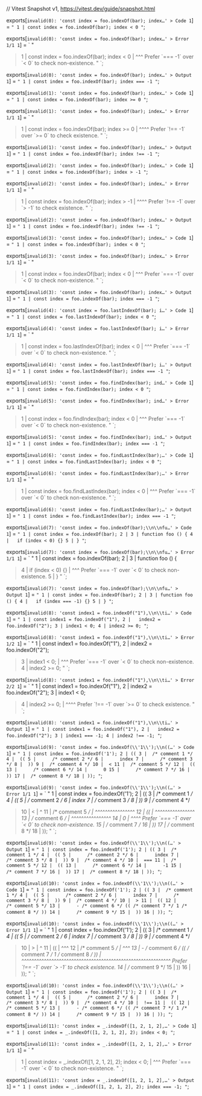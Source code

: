 // Vitest Snapshot v1, https://vitest.dev/guide/snapshot.html

exports[`invalid(0): 'const index = foo.indexOf(bar); index…' > Code 1`] = `
"
  1 | const index = foo.indexOf(bar); index < 0
"
`;

exports[`invalid(0): 'const index = foo.indexOf(bar); index…' > Error 1/1 1`] = `
"
> 1 | const index = foo.indexOf(bar); index < 0
    |                                       ^^^ Prefer \`=== -1\` over \`< 0\` to check non-existence.
"
`;

exports[`invalid(0): 'const index = foo.indexOf(bar); index…' > Output 1`] = `
"
  1 | const index = foo.indexOf(bar); index === -1
"
`;

exports[`invalid(1): 'const index = foo.indexOf(bar); index…' > Code 1`] = `
"
  1 | const index = foo.indexOf(bar); index >= 0
"
`;

exports[`invalid(1): 'const index = foo.indexOf(bar); index…' > Error 1/1 1`] = `
"
> 1 | const index = foo.indexOf(bar); index >= 0
    |                                       ^^^^ Prefer \`!== -1\` over \`>= 0\` to check existence.
"
`;

exports[`invalid(1): 'const index = foo.indexOf(bar); index…' > Output 1`] = `
"
  1 | const index = foo.indexOf(bar); index !== -1
"
`;

exports[`invalid(2): 'const index = foo.indexOf(bar); index…' > Code 1`] = `
"
  1 | const index = foo.indexOf(bar); index > -1
"
`;

exports[`invalid(2): 'const index = foo.indexOf(bar); index…' > Error 1/1 1`] = `
"
> 1 | const index = foo.indexOf(bar); index > -1
    |                                       ^^^^ Prefer \`!== -1\` over \`> -1\` to check existence.
"
`;

exports[`invalid(2): 'const index = foo.indexOf(bar); index…' > Output 1`] = `
"
  1 | const index = foo.indexOf(bar); index !== -1
"
`;

exports[`invalid(3): 'const index = foo.indexOf(bar); index…' > Code 1`] = `
"
  1 | const index = foo.indexOf(bar); index < 0
"
`;

exports[`invalid(3): 'const index = foo.indexOf(bar); index…' > Error 1/1 1`] = `
"
> 1 | const index = foo.indexOf(bar); index < 0
    |                                       ^^^ Prefer \`=== -1\` over \`< 0\` to check non-existence.
"
`;

exports[`invalid(3): 'const index = foo.indexOf(bar); index…' > Output 1`] = `
"
  1 | const index = foo.indexOf(bar); index === -1
"
`;

exports[`invalid(4): 'const index = foo.lastIndexOf(bar); i…' > Code 1`] = `
"
  1 | const index = foo.lastIndexOf(bar); index < 0
"
`;

exports[`invalid(4): 'const index = foo.lastIndexOf(bar); i…' > Error 1/1 1`] = `
"
> 1 | const index = foo.lastIndexOf(bar); index < 0
    |                                           ^^^ Prefer \`=== -1\` over \`< 0\` to check non-existence.
"
`;

exports[`invalid(4): 'const index = foo.lastIndexOf(bar); i…' > Output 1`] = `
"
  1 | const index = foo.lastIndexOf(bar); index === -1
"
`;

exports[`invalid(5): 'const index = foo.findIndex(bar); ind…' > Code 1`] = `
"
  1 | const index = foo.findIndex(bar); index < 0
"
`;

exports[`invalid(5): 'const index = foo.findIndex(bar); ind…' > Error 1/1 1`] = `
"
> 1 | const index = foo.findIndex(bar); index < 0
    |                                         ^^^ Prefer \`=== -1\` over \`< 0\` to check non-existence.
"
`;

exports[`invalid(5): 'const index = foo.findIndex(bar); ind…' > Output 1`] = `
"
  1 | const index = foo.findIndex(bar); index === -1
"
`;

exports[`invalid(6): 'const index = foo.findLastIndex(bar);…' > Code 1`] = `
"
  1 | const index = foo.findLastIndex(bar); index < 0
"
`;

exports[`invalid(6): 'const index = foo.findLastIndex(bar);…' > Error 1/1 1`] = `
"
> 1 | const index = foo.findLastIndex(bar); index < 0
    |                                             ^^^ Prefer \`=== -1\` over \`< 0\` to check non-existence.
"
`;

exports[`invalid(6): 'const index = foo.findLastIndex(bar);…' > Output 1`] = `
"
  1 | const index = foo.findLastIndex(bar); index === -1
"
`;

exports[`invalid(7): 'const index = foo.indexOf(bar);\\n\\nfu…' > Code 1`] = `
"
  1 | const index = foo.indexOf(bar);
  2 |
  3 | function foo () {
  4 | 	if (index < 0) {}
  5 | }
"
`;

exports[`invalid(7): 'const index = foo.indexOf(bar);\\n\\nfu…' > Error 1/1 1`] = `
"
  1 | const index = foo.indexOf(bar);
  2 |
  3 | function foo () {
> 4 | 	if (index < 0) {}
    | 	          ^^^ Prefer \`=== -1\` over \`< 0\` to check non-existence.
  5 | }
"
`;

exports[`invalid(7): 'const index = foo.indexOf(bar);\\n\\nfu…' > Output 1`] = `
"
  1 | const index = foo.indexOf(bar);
  2 |
  3 | function foo () {
  4 | 	if (index === -1) {}
  5 | }
"
`;

exports[`invalid(8): 'const index1 = foo.indexOf("1"),\\n\\ti…' > Code 1`] = `
"
  1 | const index1 = foo.indexOf("1"),
  2 | 	index2 = foo.indexOf("2");
  3 | index1 < 0;
  4 | index2 >= 0;
"
`;

exports[`invalid(8): 'const index1 = foo.indexOf("1"),\\n\\ti…' > Error 1/2 1`] = `
"
  1 | const index1 = foo.indexOf("1"),
  2 | 	index2 = foo.indexOf("2");
> 3 | index1 < 0;
    |        ^^^ Prefer \`=== -1\` over \`< 0\` to check non-existence.
  4 | index2 >= 0;
"
`;

exports[`invalid(8): 'const index1 = foo.indexOf("1"),\\n\\ti…' > Error 2/2 1`] = `
"
  1 | const index1 = foo.indexOf("1"),
  2 | 	index2 = foo.indexOf("2");
  3 | index1 < 0;
> 4 | index2 >= 0;
    |        ^^^^ Prefer \`!== -1\` over \`>= 0\` to check existence.
"
`;

exports[`invalid(8): 'const index1 = foo.indexOf("1"),\\n\\ti…' > Output 1`] = `
"
  1 | const index1 = foo.indexOf("1"),
  2 | 	index2 = foo.indexOf("2");
  3 | index1 === -1;
  4 | index2 !== -1;
"
`;

exports[`invalid(9): 'const index = foo.indexOf(\\'1\\');\\n((…' > Code 1`] = `
"
   1 | const index = foo.indexOf('1');
   2 | ((
   3 | 	/* comment 1 */
   4 | 	((
   5 | 		/* comment 2 */
   6 | 		index
   7 | 		/* comment 3 */
   8 | 	))
   9 | 	/* comment 4 */
  10 | 	<
  11 | 	/* comment 5 */
  12 | 	((
  13 | 		/* comment 6 */
  14 | 		0
  15 | 		/* comment 7 */
  16 | 	))
  17 | 	/* comment 8 */
  18 | ));
"
`;

exports[`invalid(9): 'const index = foo.indexOf(\\'1\\');\\n((…' > Error 1/1 1`] = `
"
   1 | const index = foo.indexOf('1');
   2 | ((
   3 | 	/* comment 1 */
   4 | 	((
   5 | 		/* comment 2 */
   6 | 		index
   7 | 		/* comment 3 */
   8 | 	))
   9 | 	/* comment 4 */
> 10 | 	<
     | 	^
> 11 | 	/* comment 5 */
     | ^^^^^^^^^^^^^^^^
> 12 | 	((
     | ^^^^^^^^^^^^^^^^
> 13 | 		/* comment 6 */
     | ^^^^^^^^^^^^^^^^
> 14 | 		0
     | ^^^^ Prefer \`=== -1\` over \`< 0\` to check non-existence.
  15 | 		/* comment 7 */
  16 | 	))
  17 | 	/* comment 8 */
  18 | ));
"
`;

exports[`invalid(9): 'const index = foo.indexOf(\\'1\\');\\n((…' > Output 1`] = `
"
   1 | const index = foo.indexOf('1');
   2 | ((
   3 | 	/* comment 1 */
   4 | 	((
   5 | 		/* comment 2 */
   6 | 		index
   7 | 		/* comment 3 */
   8 | 	))
   9 | 	/* comment 4 */
  10 | 	===
  11 | 	/* comment 5 */
  12 | 	((
  13 | 		/* comment 6 */
  14 | 		-1
  15 | 		/* comment 7 */
  16 | 	))
  17 | 	/* comment 8 */
  18 | ));
"
`;

exports[`invalid(10): 'const index = foo.indexOf(\\'1\\');\\n((…' > Code 1`] = `
"
   1 | const index = foo.indexOf('1');
   2 | ((
   3 | 	/* comment 1 */
   4 | 	((
   5 | 		/* comment 2 */
   6 | 		index
   7 | 		/* comment 3 */
   8 | 	))
   9 | 	/* comment 4 */
  10 | 	>
  11 | 	((
  12 | 		/* comment 5 */
  13 | 		- /* comment 6 */ (( /* comment 7 */ 1 /* comment 8 */ ))
  14 | 		/* comment 9 */
  15 | 	))
  16 | ));
"
`;

exports[`invalid(10): 'const index = foo.indexOf(\\'1\\');\\n((…' > Error 1/1 1`] = `
"
   1 | const index = foo.indexOf('1');
   2 | ((
   3 | 	/* comment 1 */
   4 | 	((
   5 | 		/* comment 2 */
   6 | 		index
   7 | 		/* comment 3 */
   8 | 	))
   9 | 	/* comment 4 */
> 10 | 	>
     | 	^
> 11 | 	((
     | ^^^
> 12 | 		/* comment 5 */
     | ^^^
> 13 | 		- /* comment 6 */ (( /* comment 7 */ 1 /* comment 8 */ ))
     | ^^^^^^^^^^^^^^^^^^^^^^^^^^^^^^^^^^^^^^^^^^^^^^^^^^^^^^^^^^^^ Prefer \`!== -1\` over \`> -1\` to check existence.
  14 | 		/* comment 9 */
  15 | 	))
  16 | ));
"
`;

exports[`invalid(10): 'const index = foo.indexOf(\\'1\\');\\n((…' > Output 1`] = `
"
   1 | const index = foo.indexOf('1');
   2 | ((
   3 | 	/* comment 1 */
   4 | 	((
   5 | 		/* comment 2 */
   6 | 		index
   7 | 		/* comment 3 */
   8 | 	))
   9 | 	/* comment 4 */
  10 | 	!==
  11 | 	((
  12 | 		/* comment 5 */
  13 | 		- /* comment 6 */ (( /* comment 7 */ 1 /* comment 8 */ ))
  14 | 		/* comment 9 */
  15 | 	))
  16 | ));
"
`;

exports[`invalid(11): 'const index = _.indexOf([1, 2, 1, 2],…' > Code 1`] = `
"
  1 | const index = _.indexOf([1, 2, 1, 2], 2); index < 0;
"
`;

exports[`invalid(11): 'const index = _.indexOf([1, 2, 1, 2],…' > Error 1/1 1`] = `
"
> 1 | const index = _.indexOf([1, 2, 1, 2], 2); index < 0;
    |                                                 ^^^ Prefer \`=== -1\` over \`< 0\` to check non-existence.
"
`;

exports[`invalid(11): 'const index = _.indexOf([1, 2, 1, 2],…' > Output 1`] = `
"
  1 | const index = _.indexOf([1, 2, 1, 2], 2); index === -1;
"
`;
